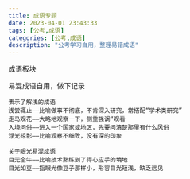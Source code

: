 ```yaml
---
title: 成语专题
date: 2023-04-01 23:43:33
tags: [公考,成语]
categories: [公考,成语]
description: "公考学习自用，整理易错成语"
---
```


成语板块

易混成语自用，做下记录
```
表示了解浅的成语
浅尝辄止——比喻做事不彻底，不肯深入研究，常搭配“学术类研究”
走马观花——大略地观察一下，侧重强调“观看
入境问俗——进入一个国家或地区，先要问清楚那里有什么风俗
浮光掠影——比喻观察不细致，没有深的印象
```

```
关于眼光易混成语
目无全牛——比喻技术熟练到了得心应手的境地
目光如豆——指眼光像豆子那样小，形容目光短浅，缺乏远见
```